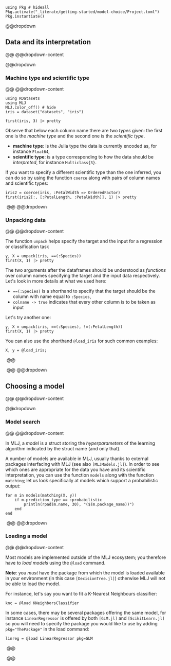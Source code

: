 <!--This file was generated, do not modify it.-->
````julia:ex1
using Pkg # hideall
Pkg.activate("_literate/getting-started/model-choice/Project.toml")
Pkg.instantiate()
````

[MLJ.jl]: https://github.com/JuliaAI/MLJ.jl
[RDatasets.jl]: https://github.com/JuliaStats/RDatasets.jl
[MLJModels.jl]: https://github.com/JuliaAI/MLJModels.jl
[DecisionTree.jl]: https://github.com/bensadeghi/DecisionTree.jl
[NearestNeighbors.jl]: https://github.com/KristofferC/NearestNeighbors.jl
[GLM.jl]: https://github.com/JuliaStats/GLM.jl
[ScikitLearn.jl]: https://github.com/cstjean/ScikitLearn.jl

@@dropdown
## Data and its interpretation
@@
@@dropdown-content

@@dropdown
### Machine type and scientific type
@@
@@dropdown-content

````julia:ex2
using RDatasets
using MLJ
MLJ.color_off() # hide
iris = dataset("datasets", "iris")

first(iris, 3) |> pretty
````

Observe that below each column name there are two _types_ given: the first one is the _machine type_ and the second one is the _scientific type_.

* **machine type**: is the Julia type the data is currently encoded as, for instance `Float64`,
* **scientific type**: is a type corresponding to how the data should be _interpreted_, for instance `Multiclass{3}`.

If you want to specify a different scientific type than the one inferred, you can do so by using the function `coerce` along with pairs of column names and scientific types:

````julia:ex3
iris2 = coerce(iris, :PetalWidth => OrderedFactor)
first(iris2[:, [:PetalLength, :PetalWidth]], 1) |> pretty
````

‎
@@
@@dropdown
### Unpacking data
@@
@@dropdown-content

The function `unpack` helps specify the target and the input for a regression or classification task

````julia:ex4
y, X = unpack(iris, ==(:Species))
first(X, 1) |> pretty
````

The two arguments after the dataframes should be understood as _functions_ over column names specifying the target and the input data respectively.
Let's look in more details at what we used here:

* `==(:Species)` is a shorthand to specify that the target should be the column with name equal to `:Species`,
* `colname -> true` indicates that every other column is to be taken as input

Let's try another one:

````julia:ex5
y, X = unpack(iris, ==(:Species), !=(:PetalLength))
first(X, 1) |> pretty
````

You can also use the shorthand `@load_iris` for such common examples:

````julia:ex6
X, y = @load_iris;
````

‎
@@

‎
@@
@@dropdown
## Choosing a model
@@
@@dropdown-content

@@dropdown
### Model search
@@
@@dropdown-content

In MLJ, a _model_ is a struct storing the _hyperparameters_ of the learning algorithm indicated by the struct name (and only that).

A number of models are available in MLJ, usually thanks to external packages interfacing with MLJ (see also `[MLJModels.jl]`).
In order to see which ones are appropriate for the data you have and its scientific interpretation, you can use the function `models` along with the function `matching`; let us look specifically at models which support a probabilistic output:

````julia:ex7
for m in models(matching(X, y))
    if m.prediction_type == :probabilistic
        println(rpad(m.name, 30), "($(m.package_name))")
    end
end
````

‎
@@
@@dropdown
### Loading a model
@@
@@dropdown-content

Most models are implemented outside of the MLJ ecosystem; you therefore have to _load models_ using the `@load` command.

**Note**: you _must_ have the package from which the model is loaded available in your environment (in this case `[DecisionTree.jl]`) otherwise MLJ will not be able to load the model.

For instance, let's say you want to fit a K-Nearest Neighbours classifier:

````julia:ex8
knc = @load KNeighborsClassifier
````

In some cases, there may be several packages offering the same model, for instance `LinearRegressor` is offered by both `[GLM.jl]` and `[ScikitLearn.jl]` so you will need to specify the package you would like to use by adding `pkg="ThePackage"` in the load command:

````julia:ex9
linreg = @load LinearRegressor pkg=GLM
````

‎
@@

‎
@@

